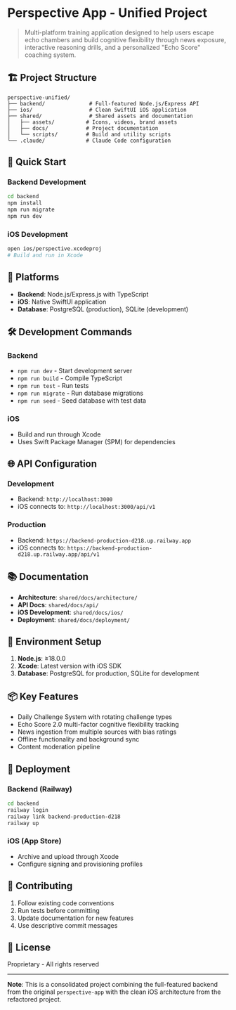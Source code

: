 # Perspective App - Unified Project

> Multi-platform training application designed to help users escape echo chambers and build cognitive flexibility through news exposure, interactive reasoning drills, and a personalized "Echo Score" coaching system.

## 🏗️ Project Structure

```
perspective-unified/
├── backend/              # Full-featured Node.js/Express API
├── ios/                  # Clean SwiftUI iOS application
├── shared/               # Shared assets and documentation
│   ├── assets/          # Icons, videos, brand assets
│   ├── docs/            # Project documentation
│   └── scripts/         # Build and utility scripts
└── .claude/             # Claude Code configuration
```

## 🚀 Quick Start

### Backend Development
```bash
cd backend
npm install
npm run migrate
npm run dev
```

### iOS Development
```bash
open ios/perspective.xcodeproj
# Build and run in Xcode
```

## 📱 Platforms

- **Backend**: Node.js/Express.js with TypeScript
- **iOS**: Native SwiftUI application
- **Database**: PostgreSQL (production), SQLite (development)

## 🛠️ Development Commands

### Backend
- `npm run dev` - Start development server
- `npm run build` - Compile TypeScript
- `npm run test` - Run tests
- `npm run migrate` - Run database migrations
- `npm run seed` - Seed database with test data

### iOS
- Build and run through Xcode
- Uses Swift Package Manager (SPM) for dependencies

## 🌐 API Configuration

### Development
- Backend: `http://localhost:3000`
- iOS connects to: `http://localhost:3000/api/v1`

### Production
- Backend: `https://backend-production-d218.up.railway.app`
- iOS connects to: `https://backend-production-d218.up.railway.app/api/v1`

## 📚 Documentation

- **Architecture**: `shared/docs/architecture/`
- **API Docs**: `shared/docs/api/`
- **iOS Development**: `shared/docs/ios/`
- **Deployment**: `shared/docs/deployment/`

## 🔧 Environment Setup

1. **Node.js**: ≥18.0.0
2. **Xcode**: Latest version with iOS SDK
3. **Database**: PostgreSQL for production, SQLite for development

## 📦 Key Features

- Daily Challenge System with rotating challenge types
- Echo Score 2.0 multi-factor cognitive flexibility tracking
- News ingestion from multiple sources with bias ratings
- Offline functionality and background sync
- Content moderation pipeline

## 🚢 Deployment

### Backend (Railway)
```bash
cd backend
railway login
railway link backend-production-d218
railway up
```

### iOS (App Store)
- Archive and upload through Xcode
- Configure signing and provisioning profiles

## 🤝 Contributing

1. Follow existing code conventions
2. Run tests before committing
3. Update documentation for new features
4. Use descriptive commit messages

## 📄 License

Proprietary - All rights reserved

---

**Note**: This is a consolidated project combining the full-featured backend from the original `perspective-app` with the clean iOS architecture from the refactored project.